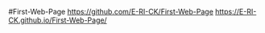 #First-Web-Page
 https://github.com/E-RI-CK/First-Web-Page
 https://E-RI-CK.github.io/First-Web-Page/
